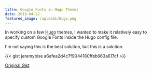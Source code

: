 ```yaml
---
title: Google Fonts in Hugo Themes
date: 2019-04-22
featured_image: /uploads/hugo.png
---
```


In working on a few [Hugo](https://gohugo.io) themes, I wanted to make it relatively easy to specify custom Google Fonts inside the Hugo config file.

I'm not saying this is the best solution, but this is a solution.

{{< gist jeremybise a6afea2d4c7f9044180ffeb663a617cf >}}

[Original Gist](https://gist.github.com/jeremybise/a6afea2d4c7f9044180ffeb663a617cf)
